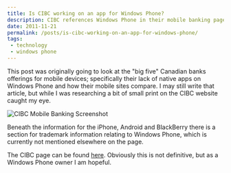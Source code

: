 ```yaml
---
title: Is CIBC working on an app for Windows Phone?
description: CIBC references Windows Phone in their mobile banking page, is an app coming?
date: 2011-11-21
permalink: /posts/is-cibc-working-on-an-app-for-windows-phone/
tags: 
 - technology
 - windows phone
---
```


This post was originally going to look at the "big five" Canadian banks offerings for mobile devices; specifically their lack of native apps on Windows Phone and how their mobile sites compare. I may still write that article, but while I was researching a bit of small print on the CIBC website caught my eye. 


![CIBC Mobile Banking Screenshot](/img/posts/cibc-mobile-winphone/cibc-mobile-winphone.jpg "CIBC Mobile Banking Screenshot")


Beneath the information for the iPhone, Android and BlackBerry there is a section for trademark information relating to Windows Phone, which is currently not mentioned elsewhere on the page. 

The CIBC page can be found [here](https://www.cibc.com/ca/how-to-bank/mobile.html "CIBC Mobile Banking Page"). Obviously this is not definitive, but as a Windows Phone owner I am hopeful.